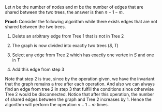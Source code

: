Let $n$ be the number of nodes and $m$ be the number of edges that are shared between the two trees, the answer is then $n - 1 - m$.

**Proof:** Consider the following algorithm while there exists edges that are not shared between the two trees.

1. Delete an arbitrary edge from Tree 1 that is not in Tree 2

2. The graph is now divided into exactly two trees $(S, T)$

3. Select any edge from Tree 2 which has exactly one vertex in $S$ and one in $T$

4. Add this edge from step 3

Note that step 2 is true, since by the operation given, we have the invariant that the graph remains a tree after each operation. And also we can always find an edge from tree 2 in step 3 that fulfill the conditions since otherwise Tree 2 would be disconnected. Notice that after this operation, the number of shared edges between the graph and Tree 2 increases by 1. Hence the algorithm will perform the operation $n - 1 - m$ times.
